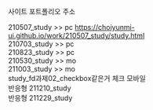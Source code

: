 사이트 포트폴리오 주소

210507_study   >> pc https://choiyunmi-ui.github.io/work/210507_study/study.html  <Br>
210703_study >> pc<Br>
210823_study >> pc<Br>
210530_study >> mo<Br>
211003_study >> mo<Br>
study_fd과제02_checkbox같은거 체크 모바일<Br>
반응형 211210_study<Br>
반응형 211229_study<Br>
